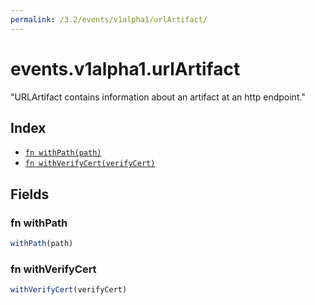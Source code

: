 ```yaml
---
permalink: /3.2/events/v1alpha1/urlArtifact/
---
```


# events.v1alpha1.urlArtifact

"URLArtifact contains information about an artifact at an http endpoint."

## Index

* [`fn withPath(path)`](#fn-withpath)
* [`fn withVerifyCert(verifyCert)`](#fn-withverifycert)

## Fields

### fn withPath

```ts
withPath(path)
```



### fn withVerifyCert

```ts
withVerifyCert(verifyCert)
```


